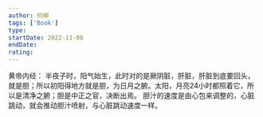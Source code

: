 ```yaml
---
author: 何柳
tags: ['Book']
type: 
startDate: 2022-11-08
endDate:
rating: 
---
```





黄帝内经：
半夜子时，阳气始生，此时对的是厥阴脏，肝脏，肝脏到底要回头，就是胆；所以初阳得地方就是胆，为日月之腑。太阳，月亮24小时都照着它，所以是清净之腑；胆是中正之官，决断出焉。
胆汁的速度是由心包来调整的，心脏跳动，就会推动胆汁喷射，与心脏跳动速度一样。








